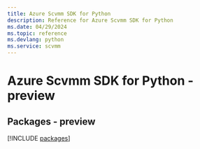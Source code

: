 ```yaml
---
title: Azure Scvmm SDK for Python
description: Reference for Azure Scvmm SDK for Python
ms.date: 04/29/2024
ms.topic: reference
ms.devlang: python
ms.service: scvmm
---
```

# Azure Scvmm SDK for Python - preview
## Packages - preview
[!INCLUDE [packages](scvmm-index.md)]